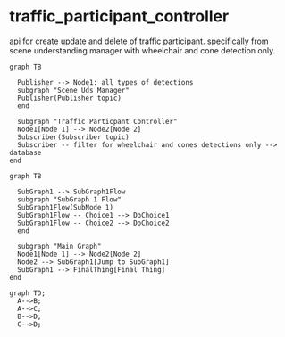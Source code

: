 # traffic_participant_controller

api for create update and delete of traffic participant. specifically from scene understanding manager with wheelchair and cone detection only. 

```mermaid
graph TB

  Publisher --> Node1: all types of detections
  subgraph "Scene Uds Manager"
  Publisher(Publisher topic)
  end

  subgraph "Traffic Particpant Controller"
  Node1[Node 1] --> Node2[Node 2]
  Subscriber(Subscriber topic)
  Subscriber -- filter for wheelchair and cones detections only --> database
end
```

```mermaid
graph TB

  SubGraph1 --> SubGraph1Flow
  subgraph "SubGraph 1 Flow"
  SubGraph1Flow(SubNode 1)
  SubGraph1Flow -- Choice1 --> DoChoice1
  SubGraph1Flow -- Choice2 --> DoChoice2
  end

  subgraph "Main Graph"
  Node1[Node 1] --> Node2[Node 2]
  Node2 --> SubGraph1[Jump to SubGraph1]
  SubGraph1 --> FinalThing[Final Thing]
end
```


```mermaid
graph TD;
  A-->B;
  A-->C;
  B-->D;
  C-->D;
```

